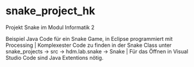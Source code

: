 # snake_project_hk
Projekt Snake im Modul Informatik 2

Beispiel Java Code für ein Snake Game, in Eclipse programmiert mit Processing | 
Komplexester Code zu finden in der Snake Class unter snake_projects -> src -> hdm.lab.snake -> Snake | 
Für das Öffnen in Visual Studio Code sind Java Extentions nötig.
